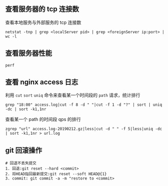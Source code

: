 
## 查看服务器的 tcp 连接数

查看本地服务与外部服务的 tcp 连接数

```
netstat -tnp | grep <localServer pid> | grep <foreignServer ip:port> | wc -l 
```

## 查看服务器性能

```
perf
```

## 查看 nginx access 日志

利用 `cut` `sort` `uniq` 命令来查看某一个时间段的 `path` 请求，统计排行

```
grep "18:00" access.log|cut -f 8 -d " "|cut -f 1 -d "?" | sort | uniq -dc | sort -k1,1nr
```

查看某一个 path 的时间段 qps 的排行

```
zgrep "url" access.log-20190212.gz|less|cut -d " " -f 5|less|uniq -dc | sort -k1,1nr > url.log
```

## git 回滚操作

```
# 回退不丢失提交
1. 回退:git reset --hard <commit>
2. 将HEAD指回最新提交:git reset --soft HEAD@{1}
3. commit: git commit -a -m "restore to <commit>
```